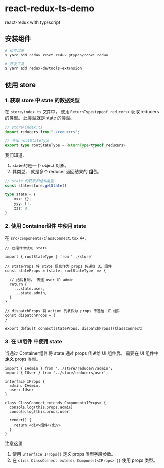 # react-redux-ts-demo

react-redux with typescript


## 安装组件

```bash
# 组件以来
$ yarn add redux react-redux @types/react-redux

# 开发工具
$ yarn add redux-devtools-extension
```

## 使用 store

### 1. 获取 store 中 state 的数据类型

在 `store/index.ts` 文件中， 使用 `ReturnType<typeof reducers>` 获取 reducers 的类型。
此类型就是 state 的类型。


```ts
// store/index.ts
import reducers from "./reducers";

// 导出 rootStateType
export type rootStateType = ReturnType<typeof reducers>

```

我们知道， 
1. state 的是一个 object 对象。 
2. 其类型， 就是多个 reducer 返回结果的 **组合**。

```ts
// state 的获取和结构类型
const state=store.getState()

type state = {
    xxx: {},
    yyy: [],
    zzz: 0,
}
```

### 2. 使用 Container组件 中使用 state 

在 `src/components/ClassConnect.tsx` 中， 

```tsx
// 在组件中使用 state

import { rootStateType } from '../store'

// stateProps 将 state 信息作为 props 传递给 UI 组件
const stateProps = (state: rootStateType) => {

  // 结构复制， 传递 user 和 admin
  return {
    ...state.user,
    ...state.admin,
  }
}

// dispatchProps 将 action 列表作为 props 传递给 UI 组件
const dispatchProps = {
}

export default connect(stateProps, dispatchProps)(ClassConnect)
```

### 3. 在 UI组件 中使用 state

当通过 Container组件 将 state 通过 props 传递给 UI 组件后。
需要在 UI 组件中 **定义** props 类型。

```tsx
import { IAdmin } from '../store/reducers/admin';
import { IUser } from '../store/reducers/user';

interface IProps {
  admin: IAdmin,
  user: IUser
}

class ClassConnect extends Component<IProps> {
  console.log(this.props.admin)
  console.log(this.props.user)
  
  render() {
    return <div>组件</div>
  }
}
```

注意这里
1. 使用 `interface IProps{}` 定义 props 类型字段参数。 
2. 在 `class ClassConnect extends Component<IProps> {}` 使用 props 类型。

